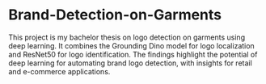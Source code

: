 # Brand-Detection-on-Garments
This project is my bachelor thesis on logo detection on garments using deep learning. It combines the Grounding Dino model for logo localization and ResNet50 for logo identification. The findings highlight the potential of deep learning for automating brand logo detection, with insights for retail and e-commerce applications.
